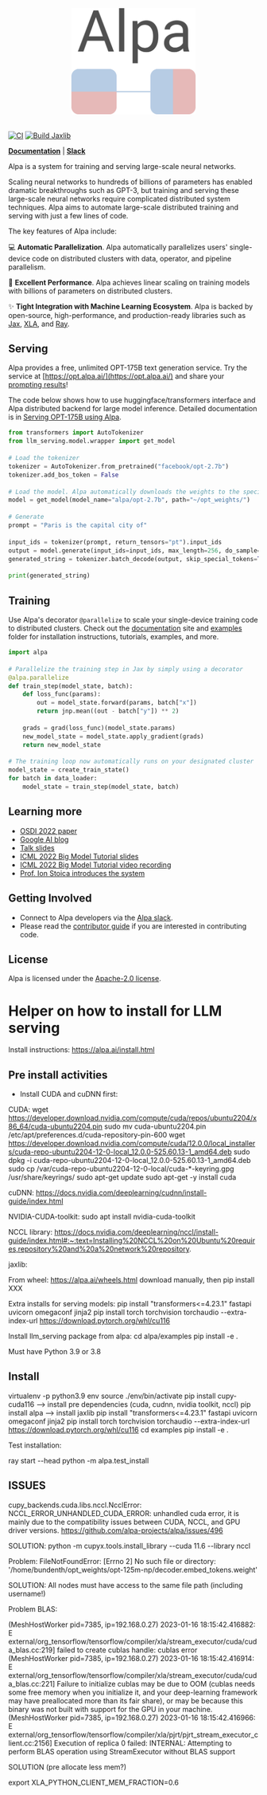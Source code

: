 <div align="center">
<img src="https://github.com/alpa-projects/alpa/blob/main/docs/logo/alpa-logo-cropped.png" alt="logo" width="250"></img>
<br></br>
</div>

[![CI](https://github.com/alpa-projects/alpa/actions/workflows/ci.yml/badge.svg)](https://github.com/alpa-projects/alpa/actions/workflows/ci.yml)
[![Build Jaxlib](https://github.com/alpa-projects/alpa/actions/workflows/build_jaxlib.yml/badge.svg)](https://github.com/alpa-projects/alpa/actions/workflows/build_jaxlib.yml)

[**Documentation**](https://alpa-projects.github.io) | [**Slack**](https://forms.gle/YEZTCrtZD6EAVNBQ7)

Alpa is a system for training and serving large-scale neural networks.

Scaling neural networks to hundreds of billions of parameters has enabled dramatic breakthroughs such as GPT-3, but training and serving these large-scale neural networks require complicated distributed system techniques.
Alpa aims to automate large-scale distributed training and serving with just a few lines of code.

The key features of Alpa include:  

💻 **Automatic Parallelization**. Alpa automatically parallelizes users' single-device code on distributed clusters with data, operator, and pipeline parallelism. 

🚀 **Excellent Performance**. Alpa achieves linear scaling on training models with billions of parameters on distributed clusters.

✨ **Tight Integration with Machine Learning Ecosystem**. Alpa is backed by open-source, high-performance, and production-ready libraries such as [Jax](https://github.com/google/jax), [XLA](https://www.tensorflow.org/xla), and [Ray](https://github.com/ray-project/ray).

## Serving
Alpa provides a free, unlimited OPT-175B text generation service.
Try the service at [https://opt.alpa.ai/](https://opt.alpa.ai/) and share your [prompting results](examples/llm_serving/service/img.png)!

The code below shows how to use huggingface/transformers interface and Alpa distributed backend for large model inference.
Detailed documentation is in [Serving OPT-175B using Alpa](https://alpa.ai/tutorials/opt_serving.html).

```python
from transformers import AutoTokenizer
from llm_serving.model.wrapper import get_model

# Load the tokenizer
tokenizer = AutoTokenizer.from_pretrained("facebook/opt-2.7b")
tokenizer.add_bos_token = False

# Load the model. Alpa automatically downloads the weights to the specificed path
model = get_model(model_name="alpa/opt-2.7b", path="~/opt_weights/")

# Generate
prompt = "Paris is the capital city of"

input_ids = tokenizer(prompt, return_tensors="pt").input_ids
output = model.generate(input_ids=input_ids, max_length=256, do_sample=True)
generated_string = tokenizer.batch_decode(output, skip_special_tokens=True)

print(generated_string)
```

## Training
Use Alpa's decorator ``@parallelize`` to scale your single-device training code to distributed clusters.
Check out the [documentation](https://alpa-projects.github.io) site and
[examples](https://github.com/alpa-projects/alpa/tree/main/examples) folder
for installation instructions, tutorials, examples, and more.

```python
import alpa

# Parallelize the training step in Jax by simply using a decorator
@alpa.parallelize
def train_step(model_state, batch):
    def loss_func(params):
        out = model_state.forward(params, batch["x"])
        return jnp.mean((out - batch["y"]) ** 2)

    grads = grad(loss_func)(model_state.params)
    new_model_state = model_state.apply_gradient(grads)
    return new_model_state

# The training loop now automatically runs on your designated cluster
model_state = create_train_state()
for batch in data_loader:
    model_state = train_step(model_state, batch)
```

## Learning more
- [OSDI 2022 paper](https://arxiv.org/abs/2201.12023)
- [Google AI blog](https://ai.googleblog.com/2022/05/alpa-automated-model-parallel-deep.html)
- [Talk slides](https://docs.google.com/presentation/d/1CQ4S1ff8yURk9XmL5lpQOoMMlsjw4m0zPS6zYDcyp7Y/edit?usp=sharing)
- [ICML 2022 Big Model Tutorial slides](https://sites.google.com/view/icml-2022-big-model/home)
- [ICML 2022 Big Model Tutorial video recording](https://icml.cc/virtual/2022/tutorial/18440)
- [Prof. Ion Stoica introduces the system](https://www.youtube.com/watch?v=qzYoMldlyoA)

## Getting Involved
- Connect to Alpa developers via the [Alpa slack](https://forms.gle/YEZTCrtZD6EAVNBQ7).
- Please read the [contributor guide](https://alpa-projects.github.io/developer/developer_guide.html) if you are interested in contributing code.

## License
Alpa is licensed under the [Apache-2.0 license](https://github.com/alpa-projects/alpa/blob/main/LICENSE).



# Helper on how to install for LLM serving

Install instructions: https://alpa.ai/install.html

## Pre install activities

- Install CUDA and cuDNN first:

CUDA:
wget https://developer.download.nvidia.com/compute/cuda/repos/ubuntu2204/x86_64/cuda-ubuntu2204.pin
sudo mv cuda-ubuntu2204.pin /etc/apt/preferences.d/cuda-repository-pin-600
wget https://developer.download.nvidia.com/compute/cuda/12.0.0/local_installers/cuda-repo-ubuntu2204-12-0-local_12.0.0-525.60.13-1_amd64.deb
sudo dpkg -i cuda-repo-ubuntu2204-12-0-local_12.0.0-525.60.13-1_amd64.deb
sudo cp /var/cuda-repo-ubuntu2204-12-0-local/cuda-*-keyring.gpg /usr/share/keyrings/
sudo apt-get update
sudo apt-get -y install cuda

cuDNN:
https://docs.nvidia.com/deeplearning/cudnn/install-guide/index.html

NVIDIA-CUDA-toolkit:
sudo apt install nvidia-cuda-toolkit

NCCL library:
https://docs.nvidia.com/deeplearning/nccl/install-guide/index.html#:~:text=Installing%20NCCL%20on%20Ubuntu%20requires,repository%20and%20a%20network%20repository.


jaxlib:

From wheel: https://alpa.ai/wheels.html
download manually, then pip install XXX

Extra installs for serving models:
pip install "transformers<=4.23.1" fastapi uvicorn omegaconf jinja2
pip install torch torchvision torchaudio --extra-index-url https://download.pytorch.org/whl/cu116

Install llm_serving package from alpa:
cd alpa/examples
pip install -e .

Must have Python 3.9 or 3.8


## Install


virtualenv -p python3.9 env
source ./env/bin/activate
pip install cupy-cuda116
--> install pre dependencies (cuda, cudnn, nvidia toolkit, nccl)
pip install alpa
--> install jaxlib
pip install "transformers<=4.23.1" fastapi uvicorn omegaconf jinja2
pip install torch torchvision torchaudio --extra-index-url https://download.pytorch.org/whl/cu116
cd examples
pip install -e .

Test installation:

ray start --head
python -m alpa.test_install


## ISSUES

cupy_backends.cuda.libs.nccl.NcclError: NCCL_ERROR_UNHANDLED_CUDA_ERROR: unhandled cuda error, it is mainly due to the compatibility issues between CUDA, NCCL, and GPU driver versions.
    https://github.com/alpa-projects/alpa/issues/496

SOLUTION:
python -m cupyx.tools.install_library --cuda 11.6 --library nccl


Problem: FileNotFoundError: [Errno 2] No such file or directory: '/home/bundenth/opt_weights/opt-125m-np/decoder.embed_tokens.weight'

SOLUTION:
All nodes must have access to the same file path (including username!)


Problem BLAS:

(MeshHostWorker pid=7385, ip=192.168.0.27) 2023-01-16 18:15:42.416882: E external/org_tensorflow/tensorflow/compiler/xla/stream_executor/cuda/cuda_blas.cc:219] failed to create cublas handle: cublas error
(MeshHostWorker pid=7385, ip=192.168.0.27) 2023-01-16 18:15:42.416914: E external/org_tensorflow/tensorflow/compiler/xla/stream_executor/cuda/cuda_blas.cc:221] Failure to initialize cublas may be due to OOM (cublas needs some free memory when you initialize it, and your deep-learning framework may have preallocated more than its fair share), or may be because this binary was not built with support for the GPU in your machine.
(MeshHostWorker pid=7385, ip=192.168.0.27) 2023-01-16 18:15:42.416966: E external/org_tensorflow/tensorflow/compiler/xla/pjrt/pjrt_stream_executor_client.cc:2156] Execution of replica 0 failed: INTERNAL: Attempting to perform BLAS operation using StreamExecutor without BLAS support

SOLUTION (pre allocate less mem?)

export XLA_PYTHON_CLIENT_MEM_FRACTION=0.6
